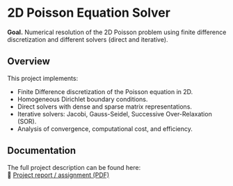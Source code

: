 # 2D Poisson Equation Solver

**Goal.** Numerical resolution of the 2D Poisson problem using finite difference discretization and different solvers (direct and iterative).

## Overview
This project implements:
- Finite Difference discretization of the Poisson equation in 2D.
- Homogeneous Dirichlet boundary conditions.
- Direct solvers with dense and sparse matrix representations.
- Iterative solvers: Jacobi, Gauss-Seidel, Successive Over-Relaxation (SOR).
- Analysis of convergence, computational cost, and efficiency.

## Documentation
The full project description can be found here:  
📄 [Project report / assignment (PDF)](Project_2_Poisson.pdf)



